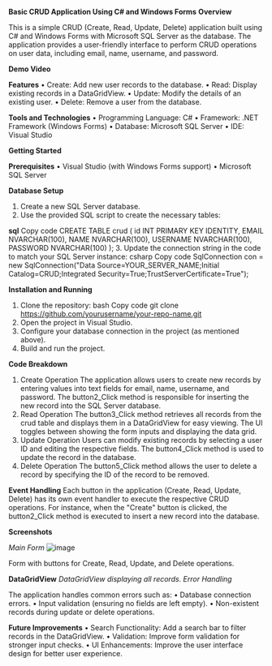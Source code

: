 **Basic CRUD Application Using C# and Windows Forms**
**Overview**

This is a simple CRUD (Create, Read, Update, Delete) application built using C# and Windows Forms with Microsoft SQL Server as the database. The application provides a user-friendly interface to perform CRUD operations on user data, including email, name, username, and password.


**Demo Video**



**Features**
•	Create: Add new user records to the database.
•	Read: Display existing records in a DataGridView.
•	Update: Modify the details of an existing user.
•	Delete: Remove a user from the database.


**Tools and Technologies**
•	Programming Language: C#
•	Framework: .NET Framework (Windows Forms)
•	Database: Microsoft SQL Server
•	IDE: Visual Studio


**Getting Started**

**Prerequisites**
•	Visual Studio (with Windows Forms support)
•	Microsoft SQL Server


**Database Setup**
1.	Create a new SQL Server database.
2.	Use the provided SQL script to create the necessary tables:


**sql**
Copy code
CREATE TABLE crud (
    id INT PRIMARY KEY IDENTITY,
    EMAIL NVARCHAR(100),
    NAME NVARCHAR(100),
    USERNAME NVARCHAR(100),
    PASSWORD NVARCHAR(100)
);
3.	Update the connection string in the code to match your SQL Server instance:
csharp
Copy code
SqlConnection con = new SqlConnection("Data Source=YOUR_SERVER_NAME;Initial Catalog=CRUD;Integrated Security=True;TrustServerCertificate=True");


**Installation and Running**
1.	Clone the repository:
bash
Copy code
git clone https://github.com/yourusername/your-repo-name.git
2.	Open the project in Visual Studio.
3.	Configure your database connection in the project (as mentioned above).
4.	Build and run the project.


**Code Breakdown**
1. Create Operation
The application allows users to create new records by entering values into text fields for email, name, username, and password. The button2_Click method is responsible for inserting the new record into the SQL Server database.
2. Read Operation
The button3_Click method retrieves all records from the crud table and displays them in a DataGridView for easy viewing. The UI toggles between showing the form inputs and displaying the data grid.
3. Update Operation
Users can modify existing records by selecting a user ID and editing the respective fields. The button4_Click method is used to update the record in the database.
4. Delete Operation
The button5_Click method allows the user to delete a record by specifying the ID of the record to be removed.


**Event Handling**
Each button in the application (Create, Read, Update, Delete) has its own event handler to execute the respective CRUD operations. For instance, when the "Create" button is clicked, the button2_Click method is executed to insert a new record into the database.

**Screenshots**


*Main Form*
![image](https://github.com/user-attachments/assets/f37c3aa8-610c-452a-aa90-0ed225a57f5d)

Form with buttons for Create, Read, Update, and Delete operations.


**DataGridView**
*DataGridView displaying all records.*
*Error Handling*

The application handles common errors such as:
•	Database connection errors.
•	Input validation (ensuring no fields are left empty).
•	Non-existent records during update or delete operations.


**Future Improvements**
•	Search Functionality: Add a search bar to filter records in the DataGridView.
•	Validation: Improve form validation for stronger input checks.
•	UI Enhancements: Improve the user interface design for better user experience.
